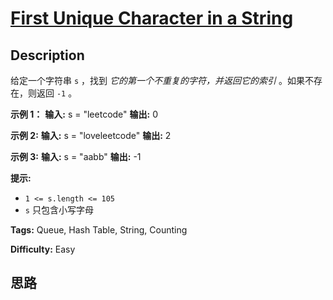 # [First Unique Character in a String][title]

## Description

给定一个字符串 `s` ，找到 _它的第一个不重复的字符，并返回它的索引_ 。如果不存在，则返回 `-1` 。



**示例 1：**
            **输入:** s = "leetcode"    **输出:** 0    

**示例 2:**
            **输入:** s = "loveleetcode"    **输出:** 2    

**示例 3:**
            **输入:** s = "aabb"    **输出:** -1    



**提示:**

  * `1 <= s.length <= 105`
  * `s` 只包含小写字母


**Tags:** Queue, Hash Table, String, Counting

**Difficulty:** Easy

## 思路

[title]: https://leetcode-cn.com/problems/first-unique-character-in-a-string
